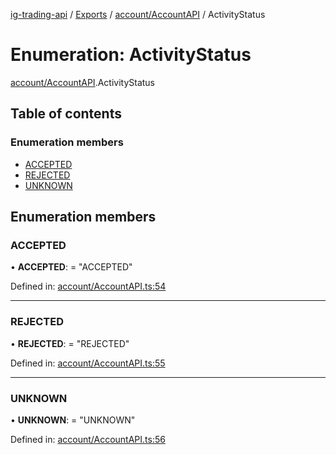[ig-trading-api](../README.md) / [Exports](../modules.md) / [account/AccountAPI](../modules/account_accountapi.md) / ActivityStatus

# Enumeration: ActivityStatus

[account/AccountAPI](../modules/account_accountapi.md).ActivityStatus

## Table of contents

### Enumeration members

- [ACCEPTED](account_accountapi.activitystatus.md#accepted)
- [REJECTED](account_accountapi.activitystatus.md#rejected)
- [UNKNOWN](account_accountapi.activitystatus.md#unknown)

## Enumeration members

### ACCEPTED

• **ACCEPTED**: = "ACCEPTED"

Defined in: [account/AccountAPI.ts:54](https://github.com/bennycode/ig-trading-api/blob/e858a27/src/account/AccountAPI.ts#L54)

---

### REJECTED

• **REJECTED**: = "REJECTED"

Defined in: [account/AccountAPI.ts:55](https://github.com/bennycode/ig-trading-api/blob/e858a27/src/account/AccountAPI.ts#L55)

---

### UNKNOWN

• **UNKNOWN**: = "UNKNOWN"

Defined in: [account/AccountAPI.ts:56](https://github.com/bennycode/ig-trading-api/blob/e858a27/src/account/AccountAPI.ts#L56)
